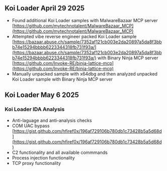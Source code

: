 ## Koi Loader April 29 2025

* Found additional Koi Loader samples with MalwareBazaar MCP server [https://github.com/mytechnotalent/MalwareBazaar_MCP](https://github.com/mytechnotalent/MalwareBazaar_MCP)
* Attempted vibe reverse engineer packed Koi Loader sample [https://bazaar.abuse.ch/sample/7352af121cb003e2da20897a5da8f3bbb74e15294bbbb6223344318fb731f93a/](https://bazaar.abuse.ch/sample/7352af121cb003e2da20897a5da8f3bbb74e15294bbbb6223344318fb731f93a/) with Binary Ninja MCP server [https://github.com/Invoke-RE/binja-lattice-mcp](https://github.com/Invoke-RE/binja-lattice-mcp)
* Manually unpacked sample with x64dbg and then analyzed unpacked Koi Loader sample with Binary Ninja MCP server

## Koi Loader May 6 2025

### Koi Loader IDA Analysis

* Anti-laguage and anti-analysis checks
* COM UAC bypass [https://gist.github.com/hfiref0x/196af729106b780db1c73428b5a5d68d](https://gist.github.com/hfiref0x/196af729106b780db1c73428b5a5d68d)
* C2 functionality and all available commmands
* Process injection functionality
* TCP proxy functionality
